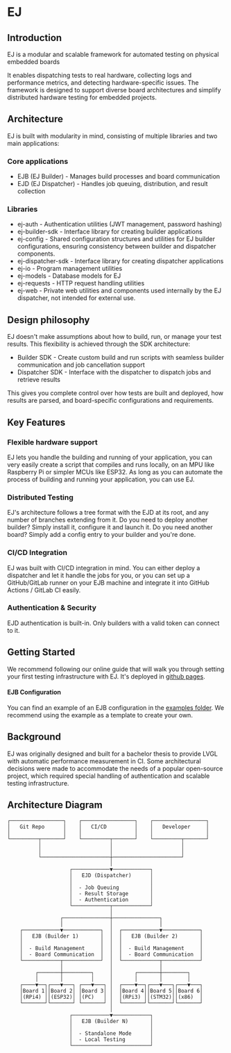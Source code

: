 # EJ

## Introduction

EJ is a modular and scalable framework for automated testing on physical embedded boards

It enables dispatching tests to real hardware, collecting logs and performance metrics, and detecting hardware-specific issues.
The framework is designed to support diverse board architectures and simplify distributed hardware testing for embedded projects.

## Architecture

EJ is built with modularity in mind, consisting of multiple libraries and two main applications:

### Core applications
- EJB (EJ Builder) - Manages build processes and board communication
- EJD (EJ Dispatcher) - Handles job queuing, distribution, and result collection

### Libraries
- ej-auth - Authentication utilities (JWT management, password hashing)
- ej-builder-sdk - Interface library for creating builder applications
- ej-config - Shared configuration structures and utilities for EJ builder configurations, ensuring consistency between builder and dispatcher components.
- ej-dispatcher-sdk - Interface library for creating dispatcher applications  
- ej-io - Program management utilities
- ej-models - Database models for EJ
- ej-requests - HTTP request handling utilities
- ej-web - Private web utilities and components used internally by the EJ dispatcher, not intended for external use.

## Design philosophy

EJ doesn't make assumptions about how to build, run, or manage your test results. This flexibility is achieved through the SDK architecture:

- Builder SDK - Create custom build and run scripts with seamless builder communication and job cancellation support
- Dispatcher SDK - Interface with the dispatcher to dispatch jobs and retrieve results

This gives you complete control over how tests are built and deployed, how results are parsed, and board-specific configurations and requirements.

## Key Features

### Flexible hardware support

EJ lets you handle the building and running of your application, you can very easily create a script that compiles and runs locally,
on an MPU like Raspberry Pi or simpler MCUs like ESP32.
As long as you can automate the process of building and running your application, you can use EJ.

### Distributed Testing

EJ's architecture follows a tree format with the EJD at its root, and any number of branches extending from it. Do you need to deploy another builder? Simply install it, configure it and launch it.
Do you need another board? Simply add a config entry to your builder and you're done.

### CI/CD Integration

EJ was built with CI/CD integration in mind. 
You can either deploy a dispatcher and let it handle the jobs for you, or you can set up a GitHub/GitLab runner on your EJB machine and integrate it into GitHub Actions / GitLab CI easily.

### Authentication & Security

EJD authentication is built-in. Only builders with a valid token can connect to it.

## Getting Started

We recommend following our online guide that will walk you through setting your first testing infrastructure with EJ. It's deployed in [github pages](https://embj-org.github.io/ej/).

#### EJB Configuration

You can find an example of an EJB configuration in the [examples folder](examples/config.toml).
We recommend using the example as a template to create your own.

## Background

EJ was originally designed and built for a bachelor thesis to provide LVGL with automatic performance measurement in CI.
Some architectural decisions were made to accommodate the needs of a popular open-source project, which required special handling of authentication and scalable testing infrastructure.

## Architecture Diagram

```
┌─────────────────┐    ┌─────────────────┐    ┌─────────────────┐
│   Git Repo      │    │   CI/CD         │    │   Developer     │
│                 │    │                 │    │                 │
└─────────┬───────┘    └─────────┬───────┘    └─────────┬───────┘
          │                      │                      │
          │                      │                      │
          └──────────────────────┼──────────────────────┘
                                 │
                    ┌────────────▼────────────┐
                    │   EJD (Dispatcher)      │
                    │                         │
                    │  - Job Queuing          │
                    │  - Result Storage       │
                    │  - Authentication       │
                    └────────────┬────────────┘
                                 │
                 ┌───────────────┼───────────────┐
                 │               │               │
    ┌────────────▼────────────┐  │  ┌────────────▼────────────┐
    │   EJB (Builder 1)       │  │  │   EJB (Builder 2)       │
    │                         │  │  │                         │
    │  - Build Management     │  │  │  - Build Management     │
    │  - Board Communication  │  │  │  - Board Communication  │
    └────────────┬────────────┘  │  └────────────┬────────────┘
                 │               │               │
         ┌───────┼─────────┐     │       ┌───────┼────────┐
         │       │         │     │       │       │        │
    ┌────▼──┐┌───▼───┐ ┌───▼───┐ │  ┌────▼──┐┌───▼───┐┌───▼───┐
    │Board 1││Board 2│ │Board 3│ │  │Board 4││Board 5││Board 6│
    │(RPi4) ││(ESP32)│ │(PC)   │ │  │(RPi3) ││(STM32)││(x86)  │
    └───────┘└───────┘ └───────┘ │  └───────┘└───────┘└───────┘
                                 │
                    ┌────────────▼────────────┐
                    │   EJB (Builder N)       │
                    │                         │
                    │  - Standalone Mode      │
                    │  - Local Testing        │
                    └─────────────────────────┘
```

